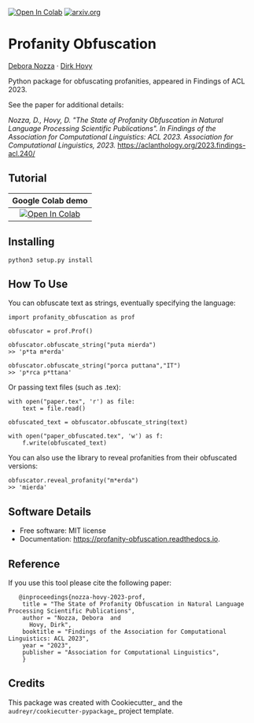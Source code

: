 <a href="https://colab.research.google.com/drive/1fXJjr_rwqvpp1IdNQ4dxqN4Dp88cxO97?usp=sharing"><img src="https://colab.research.google.com/assets/colab-badge.svg" alt="Open In Colab"></a>
[![arxiv.org](http://img.shields.io/badge/cs.CV-arXiv%3A2207.02696-B31B1B.svg)]([https://arxiv.org/abs/2207.02696](https://arxiv.org/abs/2210.07595))


# Profanity Obfuscation

[Debora Nozza](https://deboranozza.com/) · [Dirk Hovy](http://www.dirkhovy.com/)

Python package for obfuscating profanities, appeared in Findings of ACL 2023.

See the paper for additional details:

*Nozza, D., Hovy, D. "The State of Profanity Obfuscation in Natural Language Processing Scientific Publications". In Findings of the Association for Computational Linguistics: ACL 2023. Association for Computational Linguistics, 2023.* https://aclanthology.org/2023.findings-acl.240/


## Tutorial  
| Google Colab demo | 
|:-:|
|[![Open In Colab](https://colab.research.google.com/assets/colab-badge.svg)](https://colab.research.google.com/drive/1fXJjr_rwqvpp1IdNQ4dxqN4Dp88cxO97?usp=sharing)|

## Installing

    python3 setup.py install

## How To Use

You can obfuscate text as strings, eventually specifying the language:


    import profanity_obfuscation as prof

    obfuscator = prof.Prof()

    obfuscator.obfuscate_string("puta mierda")
    >> 'p*ta m*erda'

    obfuscator.obfuscate_string("porca puttana","IT")
    >> 'p*rca p*ttana'

Or passing text files (such as .tex):

    with open("paper.tex", 'r') as file:
        text = file.read()

    obfuscated_text = obfuscator.obfuscate_string(text)

    with open("paper_obfuscated.tex", 'w') as f:
        f.write(obfuscated_text)

You can also use the library to reveal profanities from their obfuscated versions:

    obfuscator.reveal_profanity("m*erda")
    >> 'mierda'

## Software Details

* Free software: MIT license
* Documentation: https://profanity-obfuscation.readthedocs.io.


## Reference

If you use this tool please cite the following paper:

       @inproceedings{nozza-hovy-2023-prof,
        title = "The State of Profanity Obfuscation in Natural Language Processing Scientific Publications",
        author = "Nozza, Debora  and
          Hovy, Dirk",
        booktitle = "Findings of the Association for Computational Linguistics: ACL 2023",
        year = "2023",
        publisher = "Association for Computational Linguistics",
        }


## Credits

This package was created with Cookiecutter_ and the `audreyr/cookiecutter-pypackage`_ project template.
